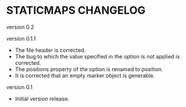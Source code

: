 STATICMAPS CHANGELOG
=============================

version 0.2


version 0.1.1
* The file header is corrected.
* The bug to which the value specified in the option is not applied is corrected. 
* The positions property of the option is renamed to position. 
* It is corrected that an empty marker object is generable.

version 0.1
* Initial version release.